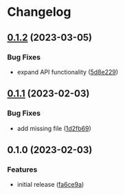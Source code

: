 # Changelog

## [0.1.2](https://github.com/COMBINE-lab/seq_geom_parser/compare/v0.1.1...v0.1.2) (2023-03-05)


### Bug Fixes

* expand API functionality ([5d8e229](https://github.com/COMBINE-lab/seq_geom_parser/commit/5d8e22915ed402da7a97cf97769aca31e42161d4))

## [0.1.1](https://github.com/COMBINE-lab/seq_geom_parser/compare/v0.1.0...v0.1.1) (2023-02-03)


### Bug Fixes

* add missing file ([1d2fb69](https://github.com/COMBINE-lab/seq_geom_parser/commit/1d2fb692c13796cb92046ada5d5ebb81ef7adfff))

## 0.1.0 (2023-02-03)


### Features

* initial release ([fa6ce9a](https://github.com/COMBINE-lab/seq_geom_parser/commit/fa6ce9a4a4f66ef88a945e3917df146046018c97))
